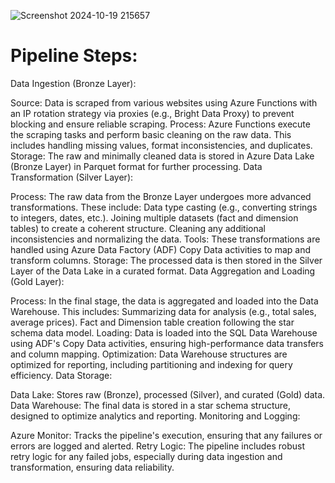 ![Screenshot 2024-10-19 215657](https://github.com/user-attachments/assets/f06e3e69-e3ea-40da-bdc0-514438ed03ab)


# Pipeline Steps:
Data Ingestion (Bronze Layer):

Source: Data is scraped from various websites using Azure Functions with an IP rotation strategy via proxies (e.g., Bright Data Proxy) to prevent blocking and ensure reliable scraping.
Process: Azure Functions execute the scraping tasks and perform basic cleaning on the raw data. This includes handling missing values, format inconsistencies, and duplicates.
Storage: The raw and minimally cleaned data is stored in Azure Data Lake (Bronze Layer) in Parquet format for further processing.
Data Transformation (Silver Layer):

Process: The raw data from the Bronze Layer undergoes more advanced transformations. These include:
Data type casting (e.g., converting strings to integers, dates, etc.).
Joining multiple datasets (fact and dimension tables) to create a coherent structure.
Cleaning any additional inconsistencies and normalizing the data.
Tools: These transformations are handled using Azure Data Factory (ADF) Copy Data activities to map and transform columns.
Storage: The processed data is then stored in the Silver Layer of the Data Lake in a curated format.
Data Aggregation and Loading (Gold Layer):

Process: In the final stage, the data is aggregated and loaded into the Data Warehouse. This includes:
Summarizing data for analysis (e.g., total sales, average prices).
Fact and Dimension table creation following the star schema data model.
Loading: Data is loaded into the SQL Data Warehouse using ADF's Copy Data activities, ensuring high-performance data transfers and column mapping.
Optimization: Data Warehouse structures are optimized for reporting, including partitioning and indexing for query efficiency.
Data Storage:

Data Lake: Stores raw (Bronze), processed (Silver), and curated (Gold) data.
Data Warehouse: The final data is stored in a star schema structure, designed to optimize analytics and reporting.
Monitoring and Logging:

Azure Monitor: Tracks the pipeline's execution, ensuring that any failures or errors are logged and alerted.
Retry Logic: The pipeline includes robust retry logic for any failed jobs, especially during data ingestion and transformation, ensuring data reliability.
